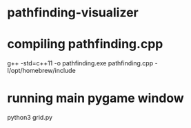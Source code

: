 # pathfinding-visualizer

# compiling pathfinding.cpp
g++ -std=c++11 -o pathfinding.exe pathfinding.cpp -I/opt/homebrew/include

# running main pygame window
python3 grid.py
